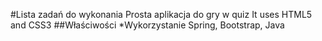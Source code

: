 #Lista zadań do wykonania
Prosta aplikacja do gry w quiz
It uses HTML5 and CSS3
##Właściwości
*Wykorzystanie Spring, Bootstrap, Java
